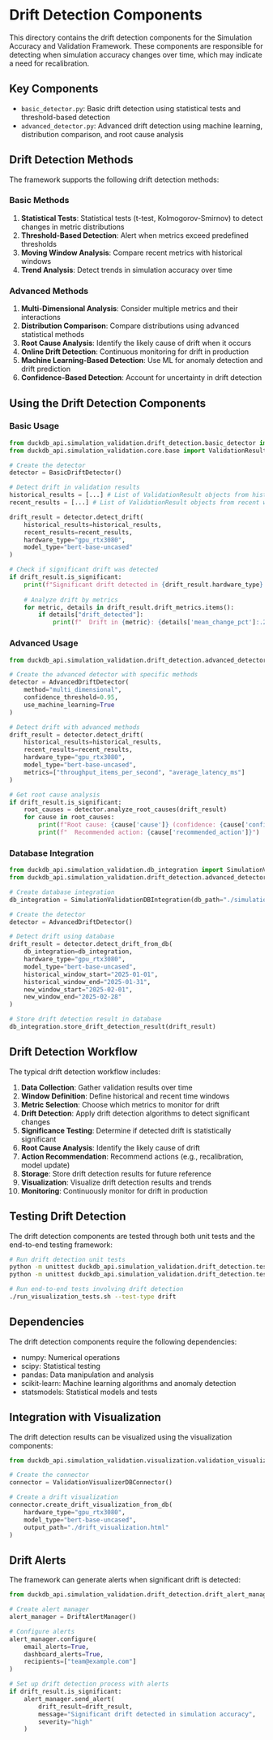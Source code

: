 # Drift Detection Components

This directory contains the drift detection components for the Simulation Accuracy and Validation Framework. These components are responsible for detecting when simulation accuracy changes over time, which may indicate a need for recalibration.

## Key Components

- `basic_detector.py`: Basic drift detection using statistical tests and threshold-based detection
- `advanced_detector.py`: Advanced drift detection using machine learning, distribution comparison, and root cause analysis

## Drift Detection Methods

The framework supports the following drift detection methods:

### Basic Methods

1. **Statistical Tests**: Statistical tests (t-test, Kolmogorov-Smirnov) to detect changes in metric distributions
2. **Threshold-Based Detection**: Alert when metrics exceed predefined thresholds
3. **Moving Window Analysis**: Compare recent metrics with historical windows
4. **Trend Analysis**: Detect trends in simulation accuracy over time

### Advanced Methods

1. **Multi-Dimensional Analysis**: Consider multiple metrics and their interactions
2. **Distribution Comparison**: Compare distributions using advanced statistical methods
3. **Root Cause Analysis**: Identify the likely cause of drift when it occurs
4. **Online Drift Detection**: Continuous monitoring for drift in production
5. **Machine Learning-Based Detection**: Use ML for anomaly detection and drift prediction
6. **Confidence-Based Detection**: Account for uncertainty in drift detection

## Using the Drift Detection Components

### Basic Usage

```python
from duckdb_api.simulation_validation.drift_detection.basic_detector import BasicDriftDetector
from duckdb_api.simulation_validation.core.base import ValidationResult

# Create the detector
detector = BasicDriftDetector()

# Detect drift in validation results
historical_results = [...] # List of ValidationResult objects from historical window
recent_results = [...] # List of ValidationResult objects from recent window

drift_result = detector.detect_drift(
    historical_results=historical_results,
    recent_results=recent_results,
    hardware_type="gpu_rtx3080",
    model_type="bert-base-uncased"
)

# Check if significant drift was detected
if drift_result.is_significant:
    print(f"Significant drift detected in {drift_result.hardware_type} - {drift_result.model_type}")
    
    # Analyze drift by metrics
    for metric, details in drift_result.drift_metrics.items():
        if details["drift_detected"]:
            print(f"  Drift in {metric}: {details['mean_change_pct']:.2f}% change (p-value: {details['p_value']:.4f})")
```

### Advanced Usage

```python
from duckdb_api.simulation_validation.drift_detection.advanced_detector import AdvancedDriftDetector

# Create the advanced detector with specific methods
detector = AdvancedDriftDetector(
    method="multi_dimensional",
    confidence_threshold=0.95,
    use_machine_learning=True
)

# Detect drift with advanced methods
drift_result = detector.detect_drift(
    historical_results=historical_results,
    recent_results=recent_results,
    hardware_type="gpu_rtx3080",
    model_type="bert-base-uncased",
    metrics=["throughput_items_per_second", "average_latency_ms"]
)

# Get root cause analysis
if drift_result.is_significant:
    root_causes = detector.analyze_root_causes(drift_result)
    for cause in root_causes:
        print(f"Root cause: {cause['cause']} (confidence: {cause['confidence']:.2f})")
        print(f"  Recommended action: {cause['recommended_action']}")
```

### Database Integration

```python
from duckdb_api.simulation_validation.db_integration import SimulationValidationDBIntegration
from duckdb_api.simulation_validation.drift_detection.advanced_detector import AdvancedDriftDetector

# Create database integration
db_integration = SimulationValidationDBIntegration(db_path="./simulation_db.duckdb")

# Create the detector
detector = AdvancedDriftDetector()

# Detect drift using database
drift_result = detector.detect_drift_from_db(
    db_integration=db_integration,
    hardware_type="gpu_rtx3080",
    model_type="bert-base-uncased",
    historical_window_start="2025-01-01",
    historical_window_end="2025-01-31",
    new_window_start="2025-02-01",
    new_window_end="2025-02-28"
)

# Store drift detection result in database
db_integration.store_drift_detection_result(drift_result)
```

## Drift Detection Workflow

The typical drift detection workflow includes:

1. **Data Collection**: Gather validation results over time
2. **Window Definition**: Define historical and recent time windows
3. **Metric Selection**: Choose which metrics to monitor for drift
4. **Drift Detection**: Apply drift detection algorithms to detect significant changes
5. **Significance Testing**: Determine if detected drift is statistically significant
6. **Root Cause Analysis**: Identify the likely cause of drift
7. **Action Recommendation**: Recommend actions (e.g., recalibration, model update)
8. **Storage**: Store drift detection results for future reference
9. **Visualization**: Visualize drift detection results and trends
10. **Monitoring**: Continuously monitor for drift in production

## Testing Drift Detection

The drift detection components are tested through both unit tests and the end-to-end testing framework:

```bash
# Run drift detection unit tests
python -m unittest duckdb_api.simulation_validation.drift_detection.test_basic_detector
python -m unittest duckdb_api.simulation_validation.drift_detection.test_advanced_detector

# Run end-to-end tests involving drift detection
./run_visualization_tests.sh --test-type drift
```

## Dependencies

The drift detection components require the following dependencies:
- numpy: Numerical operations
- scipy: Statistical testing
- pandas: Data manipulation and analysis
- scikit-learn: Machine learning algorithms and anomaly detection
- statsmodels: Statistical models and tests

## Integration with Visualization

The drift detection results can be visualized using the visualization components:

```python
from duckdb_api.simulation_validation.visualization.validation_visualizer_db_connector import ValidationVisualizerDBConnector

# Create the connector
connector = ValidationVisualizerDBConnector()

# Create a drift visualization
connector.create_drift_visualization_from_db(
    hardware_type="gpu_rtx3080",
    model_type="bert-base-uncased",
    output_path="./drift_visualization.html"
)
```

## Drift Alerts

The framework can generate alerts when significant drift is detected:

```python
from duckdb_api.simulation_validation.drift_detection.drift_alert_manager import DriftAlertManager

# Create alert manager
alert_manager = DriftAlertManager()

# Configure alerts
alert_manager.configure(
    email_alerts=True,
    dashboard_alerts=True,
    recipients=["team@example.com"]
)

# Set up drift detection process with alerts
if drift_result.is_significant:
    alert_manager.send_alert(
        drift_result=drift_result,
        message="Significant drift detected in simulation accuracy",
        severity="high"
    )
```